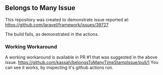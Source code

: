 ## Belongs to Many Issue
This repository was created to demonstrate issue reported at:
https://github.com/laravel/framework/issues/39727

The build fails, as demonstrated in the actions.

### Working Workaround
A working workaround is available in PR #1 that was suggested in the above issue.
https://github.com/kassah/belongsToManyTimeStampIssue/pull/1
You can see it works, by inspecting it's github actions run.
